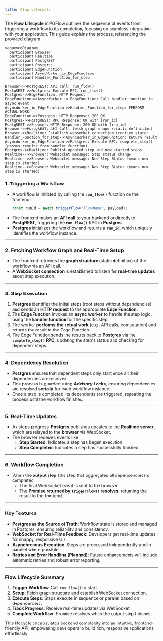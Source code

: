 ```yaml
---
title: Flow Lifecycle 
---
```


The **Flow Lifecycle** in PGFlow outlines the sequence of events from triggering a workflow to its completion, focusing on seamless integration with your application. This guide explains the process, referencing the provided diagram.

```mermaid
sequenceDiagram
  participant Browser
  participant Realtime
  participant PostgREST
  participant Postgres
  participant EdgeFunction
  participant AsyncWorker_in_EdgeFunction
  participant Handler_Function_for_step

Browser->>PostgREST: API call: run_flow()
PostgREST->>Postgres: Execute RPC: run_flow()
Postgres->>EdgeFunction: HTTP Request
EdgeFunction->>AsyncWorker_in_EdgeFunction: Call handler function in async event
AsyncWorker_in_EdgeFunction->>Handler_Function_for_step: PERFORM ACTUAL WORK
EdgeFunction->>Postgres: HTTP Response: 200 OK
Postgres->>PostgREST: RPC Response: OK with [run_id]
PostgREST->>Browser: HTTP Response: 200 OK with [run_id]
Browser->>PostgREST: API Call: fetch graph shape (static definition)
Browser->>Realtime: Establish websocket connection (runtime state)
Handler_Function_for_step->>AsyncWorker_in_EdgeFunction: Return result
AsyncWorker_in_EdgeFunction->>Postgres: Execute RPC: complete_step() (passes results from handler function)
Postgres->>Realtime: Publish updated step and new started steps
Realtime-->>Browser: Websocket message: Step status change
Realtime-->>Browser: Websocket message: New Step Status (means new step is started)
Realtime-->>Browser: Websocket message: New Step Status (means new step is started)
```

### **1. Triggering a Workflow**

- A workflow is initiated by calling the **`run_flow()`** function on the frontend:
  ```typescript
  const runId = await triggerFlow("FlowName", payload);
  ```
- The frontend makes an **API call** to your backend or directly to **PostgREST**, triggering the **`run_flow()`** RPC in **Postgres**.
- **Postgres** initializes the workflow and returns a **`run_id`**, which uniquely identifies the workflow instance.

---

### **2. Fetching Workflow Graph and Real-Time Setup**

- The frontend retrieves the **graph structure** (static definition) of the workflow via an API call.
- A **WebSocket connection** is established to listen for **real-time updates** about step execution.

---

### **3. Step Execution**

1. **Postgres** identifies the initial steps (root steps without dependencies) and sends an **HTTP request** to the appropriate **Edge Function**.
2. The **Edge Function** invokes an **async worker** to handle the step logic, using the **handler function** for the specific step.
3. The worker **performs the actual work** (e.g., API calls, computation) and returns the result to the Edge Function.
4. The Edge Function sends the results back to **Postgres** via the **`complete_step()` RPC**, updating the step's status and checking for dependent steps.

---

### **4. Dependency Resolution**

- **Postgres** ensures that dependent steps only start once all their dependencies are resolved.
- This process is guarded using **Advisory Locks**, ensuring dependencies are resolved **serially** for each workflow instance.
- Once a step is completed, its dependents are triggered, repeating the process until the workflow finishes.

---

### **5. Real-Time Updates**

- As steps progress, **Postgres** publishes updates to the **Realtime server**, which are relayed to the **browser** via WebSocket.
- The browser receives events like:
  - **Step Started**: Indicates a step has begun execution.
  - **Step Completed**: Indicates a step has successfully finished.

---

### **6. Workflow Completion**

- When the **output step** (the step that aggregates all dependencies) is completed:
  - The final WebSocket event is sent to the browser.
  - The **Promise returned by `triggerFlow()` resolves**, returning the result to the frontend.

---

### **Key Features**

- **Postgres as the Source of Truth**: Workflow state is stored and managed in Postgres, ensuring reliability and consistency.
- **WebSocket for Real-Time Feedback**: Developers get real-time updates for snappy, responsive UIs.
- **Asynchronous Execution**: Steps are processed independently and in parallel where possible.
- **Retries and Error Handling (Planned)**: Future enhancements will include automatic retries and robust error reporting.

---

### **Flow Lifecycle Summary**

1. **Trigger Workflow**: Call `run_flow()` to start.
2. **Setup**: Fetch graph structure and establish WebSocket connection.
3. **Execute Steps**: Steps execute in sequence or parallel based on dependencies.
4. **Track Progress**: Receive real-time updates via WebSocket.
5. **Complete Workflow**: Promise resolves when the output step finishes.

This lifecycle encapsulates backend complexity into an intuitive, frontend-friendly API, empowering developers to build rich, responsive applications effortlessly.
